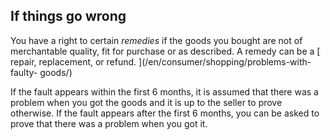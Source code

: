 ##  If things go wrong

You have a right to certain _remedies_ if the goods you bought are not of
merchantable quality, fit for purchase or as described. A remedy can be a [
repair, replacement, or refund. ](/en/consumer/shopping/problems-with-faulty-
goods/)

If the fault appears within the first 6 months, it is assumed that there was a
problem when you got the goods and it is up to the seller to prove otherwise.
If the fault appears after the first 6 months, you can be asked to prove that
there was a problem when you got it.
